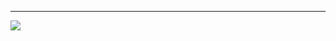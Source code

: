 -----

![](https://github.com/hanxiaomax/engineering-sketch-101/blob/main/Excalidraw/_HOME-overview-kanban.excalidraw.svg)




